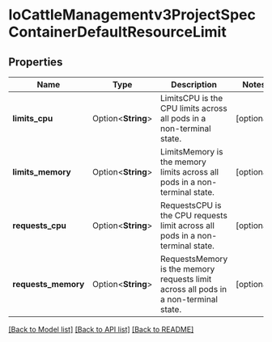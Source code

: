 # IoCattleManagementv3ProjectSpecContainerDefaultResourceLimit

## Properties

Name | Type | Description | Notes
------------ | ------------- | ------------- | -------------
**limits_cpu** | Option<**String**> | LimitsCPU is the CPU limits across all pods in a non-terminal state. | [optional]
**limits_memory** | Option<**String**> | LimitsMemory is the memory limits across all pods in a non-terminal state. | [optional]
**requests_cpu** | Option<**String**> | RequestsCPU is the CPU requests limit across all pods in a non-terminal state. | [optional]
**requests_memory** | Option<**String**> | RequestsMemory is the memory requests limit across all pods in a non-terminal state. | [optional]

[[Back to Model list]](../README.md#documentation-for-models) [[Back to API list]](../README.md#documentation-for-api-endpoints) [[Back to README]](../README.md)


